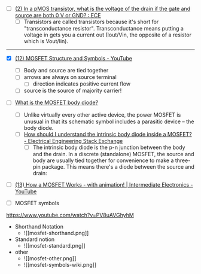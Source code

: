 
- [ ] [(2) In a pMOS transistor, what is the voltage of the drain if the gate and source are both 0 V or GND? : ECE](https://www.reddit.com/r/ECE/comments/q3vpbl/in_a_pmos_transistor_what_is_the_voltage_of_the/)
	- [ ] Transistors are called transistors because it's short for "transconductance resistor". Transconductance means putting a voltage in gets you a current out (Iout/Vin, the opposite of a resistor which is Vout/Iin).

--------------------------------------
- [x] [(12) MOSFET Structure and Symbols - YouTube](https://www.youtube.com/watch?v=T8mxTQyqVNw)
	- [ ] Body and source are tied together
	- [ ] arrows are always on source terminal
		- [ ] direction indicates positive current flow
	- [ ] source is the source of majority carrier!

- [ ] [What is the MOSFET body diode?](https://www.powerelectronictips.com/remember-mosfet-body-diode-faq/)
	- [ ] Unlike virtually every other active device, the power MOSFET is unusual in that its schematic symbol includes a parasitic device – the body diode.
	- [ ] [How should I understand the intrinsic body diode inside a MOSFET? - Electrical Engineering Stack Exchange](https://electronics.stackexchange.com/questions/389406/how-should-i-understand-the-intrinsic-body-diode-inside-a-mosfet)
		- [ ] The intrinsic body diode is the p-n junction between the body and the drain. In a discrete (standalone) MOSFET, the source and body are usually tied together for convenience to make a three-pin package. This means there's a diode between the source and drain:

- [ ] [(13) How a MOSFET Works - with animation! | Intermediate Electronics - YouTube](https://www.youtube.com/watch?v=Bfvyj88Hs_o)


- [ ] MOSFET symbols

https://www.youtube.com/watch?v=PV8uAVGhyhM

* Shorthand Notation
	* ![[mosfet-shorthand.png]]
* Standard notion
	* ![[mosfet-standard.png]]
* other
	* ![[mosfet-other.png]]
	* ![[mosfet-symbols-wiki.png]]